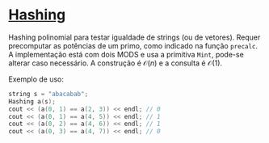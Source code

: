 # [Hashing](hashing.cpp)

Hashing polinomial para testar igualdade de strings (ou de vetores). Requer precomputar as potências de um primo, como indicado na função `precalc`. A implementação está com dois MODS e usa a primitiva `Mint`, pode-se alterar caso necessário. A construção é $\mathcal{O}(n)$ e a consulta é $\mathcal{O}(1)$.

Exemplo de uso:

```cpp  
string s = "abacabab";
Hashing a(s);
cout << (a(0, 1) == a(2, 3)) << endl; // 0
cout << (a(0, 1) == a(4, 5)) << endl; // 1
cout << (a(0, 2) == a(4, 6)) << endl; // 1
cout << (a(0, 3) == a(4, 7)) << endl; // 0
```
